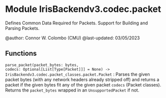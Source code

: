 Module IrisBackendv3.codec.packet
=================================
Defines Common Data Required for Packets. Support for Building and Parsing
Packets.

@author: Connor W. Colombo (CMU)
@last-updated: 03/05/2023

Functions
---------

    
`parse_packet(packet_bytes: bytes, codecs: Optional[List[Type[Packet]]] = None) ‑> IrisBackendv3.codec.packet_classes.packet.Packet`
:   Parses the given packet bytes (with any network headers already stripped off)
    and returns a packet if the given bytes fit any of the given packet `codecs`
    (Packet classes). Returns the `packet_bytes` wrapped in an
    `UnsupportedPacket` if not.